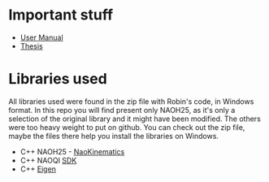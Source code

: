 # Important stuff
- [User Manual](https://docs.google.com/document/d/1SHhnQqBtguoWpOpT3Z33REXIgwW83DHRgTlEKfIoUzg/edit?usp=sharing)
- [Thesis](https://theses.liacs.nl/pdf/RobbinBorst.pdf)

# Libraries used

All libraries used were found in the zip file with Robin's code, in Windows format. In this repo you will find present only NAOH25, as it's only a selection of the original library and it might have been modified. The others were too heavy weight to put on github. You can check out the zip file, maybe the files there help you install the libraries on Windows.

- C++ NAOH25 - [NaoKinematics](https://github.com/kouretes/NAOKinematics/tree/master/Cpp/NAOH25)
- C++ NAOQI [SDK](http://doc.aldebaran.com/2-1/dev/cpp/install_guide.html)
- C++ [Eigen](http://eigen.tuxfamily.org/index.php?title=Main_Page)
